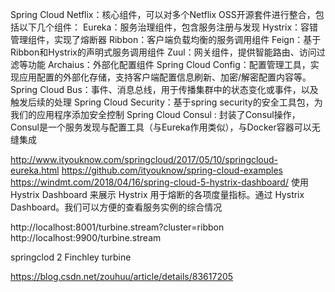 Spring Cloud Netflix：核心组件，可以对多个Netflix OSS开源套件进行整合，包括以下几个组件：
Eureka：服务治理组件，包含服务注册与发现
Hystrix：容错管理组件，实现了熔断器
Ribbon：客户端负载均衡的服务调用组件
Feign：基于Ribbon和Hystrix的声明式服务调用组件
Zuul：网关组件，提供智能路由、访问过滤等功能
Archaius：外部化配置组件
Spring Cloud Config：配置管理工具，实现应用配置的外部化存储，支持客户端配置信息刷新、加密/解密配置内容等。
Spring Cloud Bus：事件、消息总线，用于传播集群中的状态变化或事件，以及触发后续的处理
Spring Cloud Security：基于spring security的安全工具包，为我们的应用程序添加安全控制
Spring Cloud Consul : 封装了Consul操作，Consul是一个服务发现与配置工具（与Eureka作用类似），与Docker容器可以无缝集成

http://www.ityouknow.com/springcloud/2017/05/10/springcloud-eureka.html
https://github.com/ityouknow/spring-cloud-examples	
https://windmt.com/2018/04/16/spring-cloud-5-hystrix-dashboard/
使用 Hystrix Dashboard 来展示 Hystrix 用于熔断的各项度量指标。通过 Hystrix Dashboard。我们可以方便的查看服务实例的综合情况

http://localhost:8001/turbine.stream?cluster=ribbon
http://localhost:9900/turbine.stream

springclod  2  Finchley  turbine

https://blog.csdn.net/zouhuu/article/details/83617205